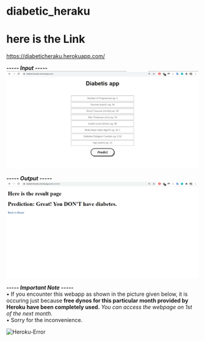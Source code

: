 # diabetic_heraku



# here  is the Link
https://diabeticheraku.herokuapp.com/


_**----- Input -----**_<br />
![input](image/1.png)

_**----- Output -----**_<br />
![output](image/2.png)

_**----- Important Note -----**_<br />
• If you encounter this webapp as shown in the picture given below, it is occuring just because **free dynos for this particular month provided by Heroku have been completely used.** _You can access the webpage on 1st of the next month._<br />
• Sorry for the inconvenience.

![Heroku-Error](image/application-error-heroku.png)


